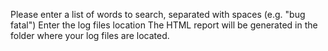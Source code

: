Please enter a list of words to search, separated with spaces (e.g. "bug fatal")
Enter the log files location
The HTML report will be generated in the folder where your log files are located.
